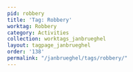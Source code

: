 ```yaml
---
pid: robbery
title: 'Tag: Robbery'
worktag: Robbery
category: Activities
collection: worktags_janbrueghel
layout: tagpage_janbrueghel
order: '138'
permalink: "/janbrueghel/tags/robbery/"
---
```

